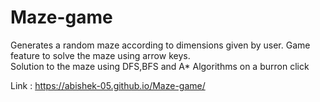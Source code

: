 # Maze-game
Generates a random maze according to dimensions given by user. Game feature to solve the maze using arrow keys.<br/>
Solution to the maze using DFS,BFS and A* Algorithms on a burron click<br/>

Link : https://abishek-05.github.io/Maze-game/
